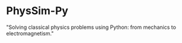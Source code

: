 # PhysSim-Py
"Solving classical physics problems using Python: from mechanics to electromagnetism."
